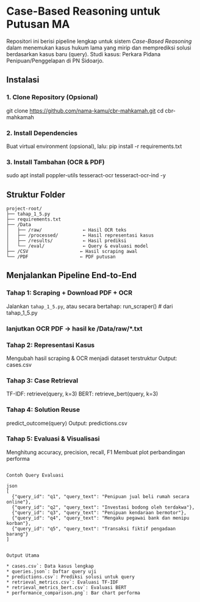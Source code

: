 # Case-Based Reasoning untuk Putusan MA

Repositori ini berisi pipeline lengkap untuk sistem *Case-Based Reasoning* dalam menemukan kasus hukum lama yang mirip dan memprediksi solusi berdasarkan kasus baru (query). Studi kasus: Perkara Pidana Penipuan/Penggelapan di PN Sidoarjo.

## Instalasi

### 1. Clone Repository (Opsional)
git clone https://github.com/nama-kamu/cbr-mahkamah.git
cd cbr-mahkamah

### 2. Install Dependencies
Buat virtual environment (opsional), lalu:
pip install -r requirements.txt

### 3. Install Tambahan (OCR & PDF)
sudo apt install poppler-utils tesseract-ocr tesseract-ocr-ind -y

## Struktur Folder
```
project-root/
├── tahap_1_5.py
├── requirements.txt
├── /Data
│   ├── /raw/               ← Hasil OCR teks
│   ├── /processed/         ← Hasil representasi kasus
│   ├── /results/           ← Hasil prediksi
│   └── /eval/              ← Query & evaluasi model
├── /CSV                   ← Hasil scraping awal
└── /PDF                   ← PDF putusan
```

## Menjalankan Pipeline End-to-End

### Tahap 1: Scraping + Download PDF + OCR
Jalankan `tahap_1_5.py`, atau secara bertahap:
run_scraper()  # dari tahap_1_5.py

### lanjutkan OCR PDF → hasil ke /Data/raw/*.txt


### Tahap 2: Representasi Kasus
Mengubah hasil scraping & OCR menjadi dataset terstruktur
Output: cases.csv

### Tahap 3: Case Retrieval
TF-IDF: retrieve(query, k=3)
BERT: retrieve_bert(query, k=3)

### Tahap 4: Solution Reuse
predict_outcome(query)
Output: predictions.csv

### Tahap 5: Evaluasi & Visualisasi
Menghitung accuracy, precision, recall, F1
Membuat plot perbandingan performa
```

Contoh Query Evaluasi

json
[
  {"query_id": "q1", "query_text": "Penipuan jual beli rumah secara online"},
  {"query_id": "q2", "query_text": "Investasi bodong oleh terdakwa"},
  {"query_id": "q3", "query_text": "Penipuan kendaraan bermotor"},
  {"query_id": "q4", "query_text": "Mengaku pegawai bank dan menipu korban"},
  {"query_id": "q5", "query_text": "Transaksi fiktif pengadaan barang"}
]


Output Utama

* cases.csv`: Data kasus lengkap
* queries.json`: Daftar query uji
* predictions.csv`: Prediksi solusi untuk query
* retrieval_metrics.csv`: Evaluasi TF-IDF
* retrieval_metrics_bert.csv`: Evaluasi BERT
* performance_comparison.png`: Bar chart performa
